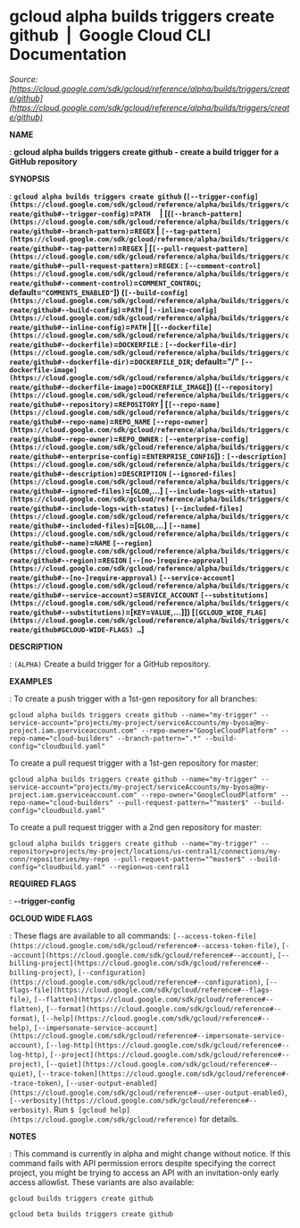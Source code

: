 # gcloud alpha builds triggers create github  |  Google Cloud CLI Documentation

*Source: [https://cloud.google.com/sdk/gcloud/reference/alpha/builds/triggers/create/github](https://cloud.google.com/sdk/gcloud/reference/alpha/builds/triggers/create/github)*

**NAME**

: **gcloud alpha builds triggers create github - create a build trigger for a GitHub repository**

**SYNOPSIS**

: **`gcloud alpha builds triggers create github` (`[--trigger-config](https://cloud.google.com/sdk/gcloud/reference/alpha/builds/triggers/create/github#--trigger-config)`=`PATH`     | [(`[--branch-pattern](https://cloud.google.com/sdk/gcloud/reference/alpha/builds/triggers/create/github#--branch-pattern)`=`REGEX` | `[--tag-pattern](https://cloud.google.com/sdk/gcloud/reference/alpha/builds/triggers/create/github#--tag-pattern)`=`REGEX` | [`[--pull-request-pattern](https://cloud.google.com/sdk/gcloud/reference/alpha/builds/triggers/create/github#--pull-request-pattern)`=`REGEX` : `[--comment-control](https://cloud.google.com/sdk/gcloud/reference/alpha/builds/triggers/create/github#--comment-control)`=`COMMENT_CONTROL`; default=`"COMMENTS_ENABLED"`]) (`[--build-config](https://cloud.google.com/sdk/gcloud/reference/alpha/builds/triggers/create/github#--build-config)`=`PATH` | `[--inline-config](https://cloud.google.com/sdk/gcloud/reference/alpha/builds/triggers/create/github#--inline-config)`=`PATH` | [`[--dockerfile](https://cloud.google.com/sdk/gcloud/reference/alpha/builds/triggers/create/github#--dockerfile)`=`DOCKERFILE` : `[--dockerfile-dir](https://cloud.google.com/sdk/gcloud/reference/alpha/builds/triggers/create/github#--dockerfile-dir)`=`DOCKERFILE_DIR`; default="/" `[--dockerfile-image](https://cloud.google.com/sdk/gcloud/reference/alpha/builds/triggers/create/github#--dockerfile-image)`=`DOCKERFILE_IMAGE`]) (`[--repository](https://cloud.google.com/sdk/gcloud/reference/alpha/builds/triggers/create/github#--repository)`=`REPOSITORY` | [`[--repo-name](https://cloud.google.com/sdk/gcloud/reference/alpha/builds/triggers/create/github#--repo-name)`=`REPO_NAME` `[--repo-owner](https://cloud.google.com/sdk/gcloud/reference/alpha/builds/triggers/create/github#--repo-owner)`=`REPO_OWNER` : `[--enterprise-config](https://cloud.google.com/sdk/gcloud/reference/alpha/builds/triggers/create/github#--enterprise-config)`=`ENTERPRISE_CONFIG`]) : `[--description](https://cloud.google.com/sdk/gcloud/reference/alpha/builds/triggers/create/github#--description)`=`DESCRIPTION` `[--ignored-files](https://cloud.google.com/sdk/gcloud/reference/alpha/builds/triggers/create/github#--ignored-files)`=[`GLOB`,…] `[--include-logs-with-status](https://cloud.google.com/sdk/gcloud/reference/alpha/builds/triggers/create/github#--include-logs-with-status)` `[--included-files](https://cloud.google.com/sdk/gcloud/reference/alpha/builds/triggers/create/github#--included-files)`=[`GLOB`,…] `[--name](https://cloud.google.com/sdk/gcloud/reference/alpha/builds/triggers/create/github#--name)`=`NAME` `[--region](https://cloud.google.com/sdk/gcloud/reference/alpha/builds/triggers/create/github#--region)`=`REGION` `[--[no-]require-approval](https://cloud.google.com/sdk/gcloud/reference/alpha/builds/triggers/create/github#--[no-]require-approval)` `[--service-account](https://cloud.google.com/sdk/gcloud/reference/alpha/builds/triggers/create/github#--service-account)`=`SERVICE_ACCOUNT` `[--substitutions](https://cloud.google.com/sdk/gcloud/reference/alpha/builds/triggers/create/github#--substitutions)`=[`KEY`=`VALUE`,…]]) [`[GCLOUD_WIDE_FLAG](https://cloud.google.com/sdk/gcloud/reference/alpha/builds/triggers/create/github#GCLOUD-WIDE-FLAGS) …`]**

**DESCRIPTION**

: `(ALPHA)` Create a build trigger for a GitHub repository.

**EXAMPLES**

: To create a push trigger with a 1st-gen repository for all branches:

```
gcloud alpha builds triggers create github --name="my-trigger" --service-account="projects/my-project/serviceAccounts/my-byosa@my-project.iam.gserviceaccount.com" --repo-owner="GoogleCloudPlatform" --repo-name="cloud-builders" --branch-pattern=".*" --build-config="cloudbuild.yaml"
```

To create a pull request trigger with a 1st-gen repository for master:

```
gcloud alpha builds triggers create github --name="my-trigger" --service-account="projects/my-project/serviceAccounts/my-byosa@my-project.iam.gserviceaccount.com" --repo-owner="GoogleCloudPlatform" --repo-name="cloud-builders" --pull-request-pattern="^master$" --build-config="cloudbuild.yaml"
```

To create a pull request trigger with a 2nd gen repository for master:

```
gcloud alpha builds triggers create github --name="my-trigger" --repository=projects/my-project/locations/us-central1/connections/my-conn/repositories/my-repo --pull-request-pattern="^master$" --build-config="cloudbuild.yaml" --region=us-central1
```

**REQUIRED FLAGS**

: **--trigger-config**

**GCLOUD WIDE FLAGS**

: These flags are available to all commands: `[--access-token-file](https://cloud.google.com/sdk/gcloud/reference#--access-token-file)`,
`[--account](https://cloud.google.com/sdk/gcloud/reference#--account)`, `[--billing-project](https://cloud.google.com/sdk/gcloud/reference#--billing-project)`,
`[--configuration](https://cloud.google.com/sdk/gcloud/reference#--configuration)`,
`[--flags-file](https://cloud.google.com/sdk/gcloud/reference#--flags-file)`,
`[--flatten](https://cloud.google.com/sdk/gcloud/reference#--flatten)`, `[--format](https://cloud.google.com/sdk/gcloud/reference#--format)`, `[--help](https://cloud.google.com/sdk/gcloud/reference#--help)`, `[--impersonate-service-account](https://cloud.google.com/sdk/gcloud/reference#--impersonate-service-account)`,
`[--log-http](https://cloud.google.com/sdk/gcloud/reference#--log-http)`,
`[--project](https://cloud.google.com/sdk/gcloud/reference#--project)`, `[--quiet](https://cloud.google.com/sdk/gcloud/reference#--quiet)`, `[--trace-token](https://cloud.google.com/sdk/gcloud/reference#--trace-token)`, `[--user-output-enabled](https://cloud.google.com/sdk/gcloud/reference#--user-output-enabled)`,
`[--verbosity](https://cloud.google.com/sdk/gcloud/reference#--verbosity)`.
Run `$ [gcloud help](https://cloud.google.com/sdk/gcloud/reference)` for details.

**NOTES**

: This command is currently in alpha and might change without notice. If this
command fails with API permission errors despite specifying the correct project,
you might be trying to access an API with an invitation-only early access
allowlist. These variants are also available:

```
gcloud builds triggers create github
```

```
gcloud beta builds triggers create github
```